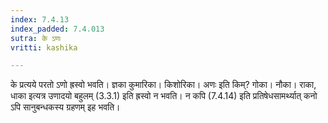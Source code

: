 ```yaml
---
index: 7.4.13
index_padded: 7.4.013
sutra: के ऽणः
vritti: kashika

---
```

के प्रत्यये परतो ऽणो ह्रस्वो भवति। ज्ञका कुमारिका। किशोरिका। अणः इति किम्? गोका। नौका। राका, धाका इत्यत्र उणादयो बहुलम् (3.3.1) इति ह्रस्वो न भवति। न कपि (7.4.14) इति प्रतिषेधसामर्थ्यात् कनो ऽपि सानुबन्धकस्य ग्रहणम् इह भवति।